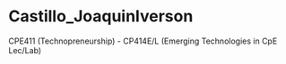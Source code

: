 # Castillo_JoaquinIverson
CPE411 (Technopreneurship) - CP414E/L (Emerging Technologies in CpE Lec/Lab)
